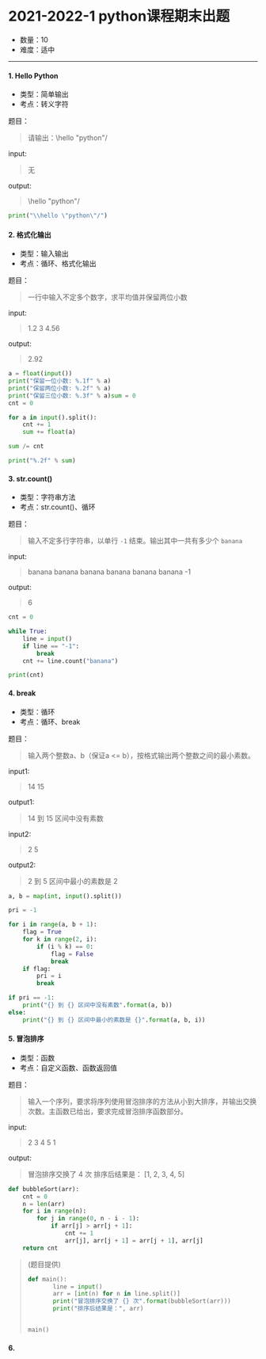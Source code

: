 # 2021-2022-1 python课程期末出题



- 数量：10
- 难度：适中

-----

#### 1. Hello Python

- 类型：简单输出
- 考点：转义字符 

题目：
> 请输出：\hello "python"/

input: 
> 无

output:
> \hello "python"/

```python
print("\\hello \"python\"/")
```



#### 2. 格式化输出

- 类型：输入输出
- 考点：循环、格式化输出 

题目：

> 一行中输入不定多个数字，求平均值并保留两位小数

input:

> 1.2 3 4.56

output:

> 2.92

```python
a = float(input())
print("保留一位小数: %.1f" % a)
print("保留两位小数: %.2f" % a)
print("保留三位小数: %.3f" % a)sum = 0
cnt = 0

for a in input().split():
    cnt += 1
    sum += float(a)

sum /= cnt

print("%.2f" % sum)
```



#### 3. str.count()

- 类型：字符串方法
- 考点：str.count()、循环

题目：

> 输入不定多行字符串，以单行 `-1` 结束。输出其中一共有多少个 `banana`

input:

> banana banana banana
> banana banana
> banana
> -1

output:

> 6

```python
cnt = 0

while True:
    line = input()
    if line == "-1":
        break
    cnt += line.count("banana")

print(cnt)
```



#### 4. break

- 类型：循环
- 考点：循环、break

题目：

> 输入两个整数a、b（保证a <= b），按格式输出两个整数之间的最小素数。

input1:

> 14 15

output1:

> 14 到 15 区间中没有素数

input2:

> 2 5

output2:

> 2 到 5 区间中最小的素数是 2

```python
a, b = map(int, input().split())

pri = -1

for i in range(a, b + 1):
    flag = True
    for k in range(2, i):
        if (i % k) == 0:
            flag = False
            break
    if flag:
        pri = i
        break

if pri == -1:
    print("{} 到 {} 区间中没有素数".format(a, b))
else:
    print("{} 到 {} 区间中最小的素数是 {}".format(a, b, i))
```



#### 5.  冒泡排序

- 类型：函数
- 考点：自定义函数、函数返回值

题目：

> 输入一个序列，要求将序列使用冒泡排序的方法从小到大排序，并输出交换次数。主函数已给出，要求完成冒泡排序函数部分。

input:

> 2 3 4 5 1

output:

> 冒泡排序交换了 4 次
> 排序后结果是： [1, 2, 3, 4, 5]

```python
def bubbleSort(arr):
    cnt = 0
    n = len(arr)
    for i in range(n):
        for j in range(0, n - i - 1):
            if arr[j] > arr[j + 1]:
                cnt += 1
                arr[j], arr[j + 1] = arr[j + 1], arr[j]
    return cnt
```

> (题目提供)
>
> ```python
> def main():
>        line = input()
>        arr = [int(n) for n in line.split()]
>        print("冒泡排序交换了 {} 次".format(bubbleSort(arr)))
>        print("排序后结果是：", arr)
> 
> 
> main()
> ```



#### 6. 
